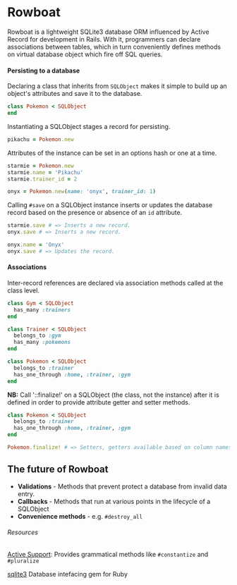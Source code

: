 # Rowboat

Rowboat is a lightweight SQLite3 database ORM influenced by Active Record for development in Rails. With it, programmers can declare associations between tables, which in turn conveniently defines methods on virtual database object which fire off SQL queries.

#### Persisting to a database

Declaring a class that inherits from `SQLObject` makes it simple to build up an object's attributes and save it to the database.

```ruby
class Pokemon < SQLObject
end
```

Instantiating a SQLObject stages a record for persisting.

```ruby
pikachu = Pokemon.new
```

Attributes of the instance can be set in an options hash or one at a time.

```ruby
starmie = Pokemon.new
starmie.name = 'Pikachu'
starmie.trainer_id = 2

onyx = Pokemon.new(name: 'onyx', trainer_id: 1)
```

Calling `#save` on a SQLObject instance inserts or updates the database record based on the presence or absence of an `id` attribute.

```ruby
starmie.save # => Inserts a new record.
onyx.save # => Inserts a new record.

onyx.name = 'Onyx'
onyx.save # => Updates the record.
```

#### Associations

Inter-record references are declared  via association methods called at the class level.

```ruby
class Gym < SQLObject
  has_many :trainers
end

class Trainer < SQLObject
  belongs_to :gym
  has_many :pokemons
end

class Pokemon < SQLObject
  belongs_to :trainer
  has_one_through :home, :trainer, :gym
end
```

**NB:** Call '::finalize!' on a SQLObject (the class, not the instance) after it is defined in order to provide attribute getter and setter methods.

```ruby
class Pokemon < SQLObject
  belongs_to :trainer
  has_one_through :home, :trainer, :gym
end

Pokemon.finalize! # => Setters, getters available based on column names.
```

## The future of Rowboat

* **Validations** - Methods that prevent protect a database from invalid data entry.
* **Callbacks** - Methods that run at various points in the lifecycle of a SQLObject
* **Convenience methods** - e.g. `#destroy_all`

###### Resources

[Active Support](https://github.com/rails/rails/tree/master/activesupport): Provides grammatical methods like `#constantize` and `#pluralize`

[sqlite3](https://github.com/sparklemotion/sqlite3-ruby) Database intefacing gem for Ruby
